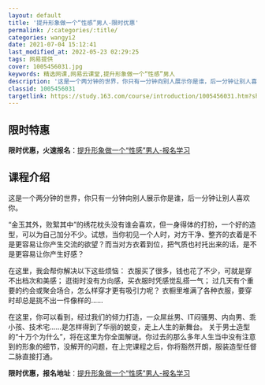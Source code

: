 ```yaml
---
layout: default
title: '提升形象做一个“性感”男人-限时优惠'
permalink: /:categories/:title/
categories: wangyi2
date: 2021-07-04 15:12:41
last_modified_at: 2022-05-23 02:29:25
tags: 网易提供
cover: 1005456031.jpg
keywords: 精选网课,网易云课堂,提升形象做一个“性感”男人
description: '这是一个两分钟的世界，你只有一分钟向别人展示你是谁，后一分钟让别人喜欢你。“金玉其外，败絮其中”的绣花枕头没有谁会喜欢，'
classid: 1005456031
targetlink: https://study.163.com/course/introduction/1005456031.htm?share=1&shareId=1025206652&utm_campaign=share&utm_medium=iphoneShare&utm_source=&utm_u=1025206652
---
```


## 限时特惠

**限时优惠，火速报名**：[提升形象做一个“性感”男人-报名学习](https://study.163.com/course/introduction/1005456031.htm?share=1&shareId=1025206652&utm_campaign=share&utm_medium=iphoneShare&utm_source=&utm_u=1025206652)

## 课程介绍

这是一个两分钟的世界，你只有一分钟向别人展示你是谁，后一分钟让别人喜欢你。



“金玉其外，败絮其中”的绣花枕头没有谁会喜欢，但一身得体的打扮，一个好的造型，可以为自己加分不少。试想，当你初见一个人时，对方干净、整齐的衣着是不是更容易让你产生交流的欲望？而当对方衣着到位，把气质也衬托出来的话，是不是更容易让你产生好感？



在这里，我会帮你解决以下这些烦恼： 衣服买了很多，钱也花了不少，可就是穿不出档次和美感； 逛街时没有方向感，买衣服时凭感觉乱搭一气； 过几天有个重要的约会或聚会场合，怎么样穿才更有吸引力呢？ 衣橱里堆满了各种衣服，要穿时却总是挑不出一件像样的……



在这里，你可以看到，经过我们的倾力打造，一众屌丝男、IT闷骚男、内向男、乖小孩、技术宅……是怎样得到了华丽的蜕变，走上人生的新舞台。 关于男士造型的“十万个为什么”，将在这里为你全面解谜。你过去的那么多年人生当中没有注意到的形象的细节，没解开的问题，在上完课程之后，你将豁然开朗，服装造型任督二脉直接打通。

**限时优惠，报名地址**：[提升形象做一个“性感”男人-报名学习](https://study.163.com/course/introduction/1005456031.htm?share=1&shareId=1025206652&utm_campaign=share&utm_medium=iphoneShare&utm_source=&utm_u=1025206652)

